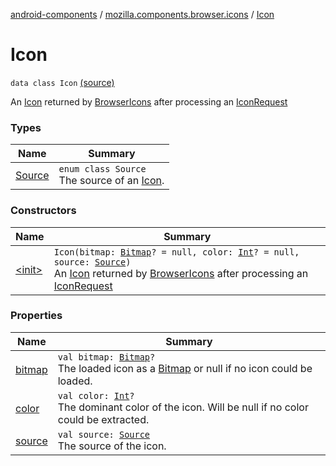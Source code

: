 [android-components](../../index.md) / [mozilla.components.browser.icons](../index.md) / [Icon](./index.md)

# Icon

`data class Icon` [(source)](https://github.com/mozilla-mobile/android-components/blob/master/components/browser/icons/src/main/java/mozilla/components/browser/icons/Icon.kt#L16)

An [Icon](./index.md) returned by [BrowserIcons](../-browser-icons/index.md) after processing an [IconRequest](../-icon-request/index.md)

### Types

| Name | Summary |
|---|---|
| [Source](-source/index.md) | `enum class Source`<br>The source of an [Icon](./index.md). |

### Constructors

| Name | Summary |
|---|---|
| [&lt;init&gt;](-init-.md) | `Icon(bitmap: `[`Bitmap`](https://developer.android.com/reference/android/graphics/Bitmap.html)`? = null, color: `[`Int`](https://kotlinlang.org/api/latest/jvm/stdlib/kotlin/-int/index.html)`? = null, source: `[`Source`](-source/index.md)`)`<br>An [Icon](./index.md) returned by [BrowserIcons](../-browser-icons/index.md) after processing an [IconRequest](../-icon-request/index.md) |

### Properties

| Name | Summary |
|---|---|
| [bitmap](bitmap.md) | `val bitmap: `[`Bitmap`](https://developer.android.com/reference/android/graphics/Bitmap.html)`?`<br>The loaded icon as a [Bitmap](https://developer.android.com/reference/android/graphics/Bitmap.html) or null if no icon could be loaded. |
| [color](color.md) | `val color: `[`Int`](https://kotlinlang.org/api/latest/jvm/stdlib/kotlin/-int/index.html)`?`<br>The dominant color of the icon. Will be null if no color could be extracted. |
| [source](source.md) | `val source: `[`Source`](-source/index.md)<br>The source of the icon. |
